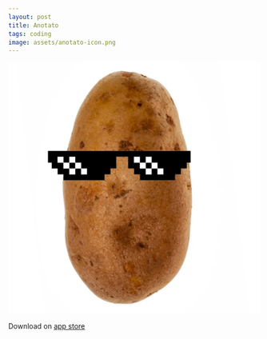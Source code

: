 ```yaml
---
layout: post
title: Anotato
tags: coding
image: assets/anotato-icon.png
---
```

![anotato-icon](assets/anotato-icon.png)

Download on [app store](https://apps.apple.com/us/app/anotato/id1599661299)

